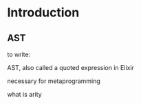 # Introduction

## AST

to write:

AST, also called a quoted expression in Elixir

necessary for metaprogramming

what is arity
